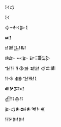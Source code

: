 <div class='block'>
<div class='line'>𒋙𒌋𒌓</div>
<div class='line'>𒋙𒌋</div>
<div class='line'>𒌒𒁄𒌋𒉌𒋙</div>
<div class='line'>𒀜</div>
<div class='line'>𒄑𒋢𒌨𒊑</div>
<div class='line'>𒈗 𒁁𒉌 𒄿𒃮𒁉</div>
<div class='line'>𒈠𒀀 𒀀𒆠𒂊 𒇯𒇻 𒋼𒉺𒀾</div>
<div class='line'>𒀀𒈾 𒂵𒈠𒊑𒋙</div>
<div class='line'>𒌑𒃻𒁕𒁀</div>
<div class='line'>𒌷𒀀𒁲𒀀</div>
<div class='line'>𒉌𒌓𒀭𒆘𒀭𒇴𒈨𒌍</div>
<div class='line'>𒀀𒃻𒁕𒁕</div>
</div>